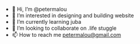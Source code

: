 - 👋 Hi, I’m @petermalou
- 👀 I’m interested in designing and building website
- 🌱 I’m currently learning  juba
- 💞️ I’m looking to collaborate on .life stuggle
- 📫 How to reach me petermalou@gmail.com

<!---
petermalou/petermalou is a ✨ special ✨ repository because its `README.md` (this file) appears on your GitHub profile.
You can click the Preview link to take a look at your changes.
--->
